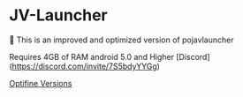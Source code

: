 # JV-Launcher

📶 This is an improved and optimized version of pojavlauncher

Requires 4GB of RAM
android 5.0 and Higher
[Discord]
(https://discord.com/invite/7S5bdyYYGg) 

[Optifine Versions](https://optifine.net/downloads)
